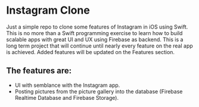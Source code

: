 # Instagram Clone
Just a simple repo to clone some features of Instagram in iOS using Swift. This is no more than a Swift programming exercise to learn how to build scalable apps with great UI and UX using Firebase as backend.
This is a long term project that will continue until nearly every feature on the real app is achieved. Added features will be updated on the Features section.

## The features are:
- UI with semblance with the Instagram app.
- Posting pictures from the picture gallery into the database (Firebase Realtime Database and Firebase Storage).
